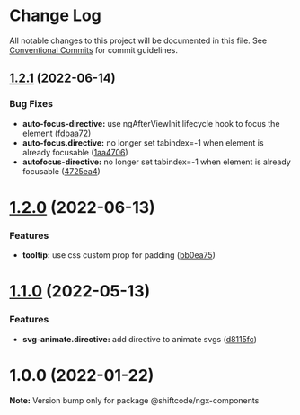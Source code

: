 # Change Log

All notable changes to this project will be documented in this file.
See [Conventional Commits](https://conventionalcommits.org) for commit guidelines.

## [1.2.1](https://github.com/shiftcode/sc-ng-commons-public/compare/@shiftcode/ngx-components@1.2.0...@shiftcode/ngx-components@1.2.1) (2022-06-14)


### Bug Fixes

* **auto-focus-directive:** use ngAfterViewInit lifecycle hook to focus the element ([fdbaa72](https://github.com/shiftcode/sc-ng-commons-public/commit/fdbaa729922ea0dc1c3ab612c03cf0815c1d7d16))
* **auto-focus.directive:** no longer set tabindex=-1 when element is already focusable ([1aa4706](https://github.com/shiftcode/sc-ng-commons-public/commit/1aa4706f7de0ba92313a8aa48f1cee09f8d0aaa4))
* **autofocus-directive:** no longer set tabindex=-1 when element is already focusable ([4725ea4](https://github.com/shiftcode/sc-ng-commons-public/commit/4725ea4fa6ad3b090a63abde81a949a4113d4f2a))





# [1.2.0](https://github.com/shiftcode/sc-ng-commons-public/compare/@shiftcode/ngx-components@1.1.0...@shiftcode/ngx-components@1.2.0) (2022-06-13)


### Features

* **tooltip:** use css custom prop for padding ([bb0ea75](https://github.com/shiftcode/sc-ng-commons-public/commit/bb0ea7556c171d0e261603baf1a00850a5784c8e))





# [1.1.0](https://github.com/shiftcode/sc-ng-commons-public/compare/@shiftcode/ngx-components@1.0.0...@shiftcode/ngx-components@1.1.0) (2022-05-13)


### Features

* **svg-animate.directive:** add directive to animate svgs ([d8115fc](https://github.com/shiftcode/sc-ng-commons-public/commit/d8115fcfb5524a98a4e81ee65c77c17c2731c452))





# 1.0.0 (2022-01-22)

**Note:** Version bump only for package @shiftcode/ngx-components
